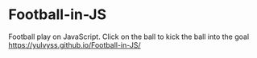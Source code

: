 # Football-in-JS
Football play on JavaScript.
 Click on the ball to kick the ball into the goal 
 https://yulvyss.github.io/Football-in-JS/
